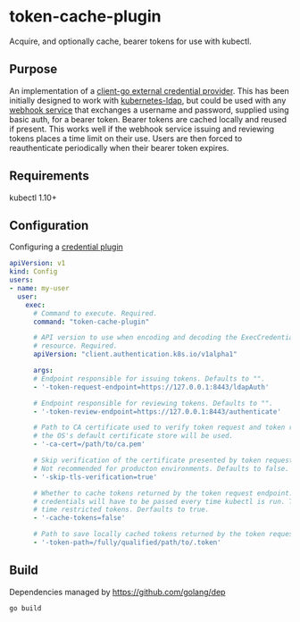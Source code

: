 # token-cache-plugin

Acquire, and optionally cache, bearer tokens for use with kubectl.

## Purpose

An implementation of a [client-go external credential provider](https://kubernetes.io/docs/admin/authentication/#client-go-credential-plugins). This has been initially designed to work with [kubernetes-ldap](https://github.com/skippie81/kubernetes-ldap), but could be used with any [webhook service](https://kubernetes.io/docs/admin/authentication/#webhook-token-authentication) that exchanges a username and password, supplied using basic auth, for a bearer token. Bearer tokens are cached locally and reused if present. This works well if the webhook service issuing and reviewing tokens places a time limit on their use. Users are then forced to reauthenticate periodically when their bearer token expires.

## Requirements

kubectl 1.10+

## Configuration

Configuring a [credential plugin](https://kubernetes.io/docs/admin/authentication/#client-go-credential-plugins)

```yaml
apiVersion: v1
kind: Config
users:
- name: my-user
  user:
    exec:
      # Command to execute. Required.
      command: "token-cache-plugin"

      # API version to use when encoding and decoding the ExecCredentials
      # resource. Required.
      apiVersion: "client.authentication.k8s.io/v1alpha1"

      args:
      # Endpoint responsible for issuing tokens. Defaults to "".
      - '-token-request-endpoint=https://127.0.0.1:8443/ldapAuth'

      # Endpoint responsible for reviewing tokens. Defaults to "".
      - '-token-review-endpoint=https://127.0.0.1:8443/authenticate'

      # Path to CA certificate used to verify token request and token review endpoints. If not specified
      # the OS's default certificate store will be used.
      - '-ca-cert=/path/to/ca.pem'

      # Skip verification of the certificate presented by token request and token review endpoints.
      # Not recommended for producton environments. Defaults to false.
      - '-skip-tls-verification=true'

      # Whether to cache tokens returned by the token request endpoint. If tokens aren't cached then
      # credentials will have to be passed every time kubectl is run. This is meant to be used with
      # time restricted tokens. Derfaults to true.
      - '-cache-tokens=false'

      # Path to save locally cached tokens returned by the token request endpoint. Defaults to ~/.k8s-last-token
      - '-token-path=/fully/qualified/path/to/.token'
```

## Build

Dependencies managed by https://github.com/golang/dep

```bash
go build
```
